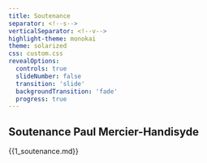 ```yaml
---
title: Soutenance
separator: <!--s-->
verticalSeparator: <!--v-->
highlight-theme: monokai
theme: solarized
css: custom.css
revealOptions:
  controls: true
  slideNumber: false
  transition: 'slide'
  backgroundTransition: 'fade'
  progress: true
---
```


## Soutenance Paul Mercier-Handisyde

{{1_soutenance.md}}
